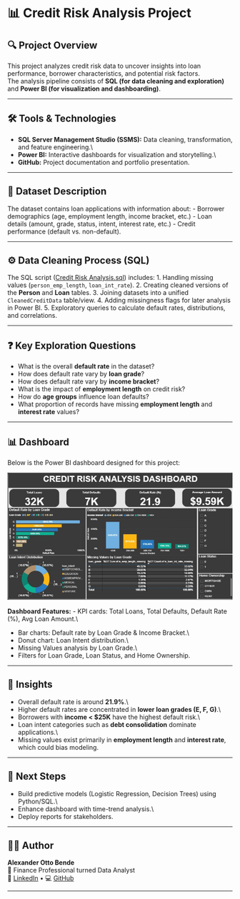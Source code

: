 # 📊 Credit Risk Analysis Project

## 🔍 Project Overview

This project analyzes credit risk data to uncover insights into loan
performance, borrower characteristics, and potential risk factors.\
The analysis pipeline consists of **SQL (for data cleaning and
exploration)** and **Power BI (for visualization and dashboarding)**.

------------------------------------------------------------------------

## 🛠️ Tools & Technologies

-   **SQL Server Management Studio (SSMS):** Data cleaning,
    transformation, and feature engineering.\
-   **Power BI:** Interactive dashboards for visualization and
    storytelling.\
-   **GitHub:** Project documentation and portfolio presentation.

------------------------------------------------------------------------

## 📂 Dataset Description

The dataset contains loan applications with information about: -
Borrower demographics (age, employment length, income bracket, etc.) -
Loan details (amount, grade, status, intent, interest rate, etc.) -
Credit performance (default vs. non-default).

------------------------------------------------------------------------

## ⚙️ Data Cleaning Process (SQL)

The SQL script ([Credit Risk
Analysis.sql](./Credit%20Risk%20Analysis.sql.sql)) includes: 1. Handling
missing values (`person_emp_length`, `loan_int_rate`). 2. Creating
cleaned versions of the **Person** and **Loan** tables. 3. Joining
datasets into a unified `CleanedCreditData` table/view. 4. Adding
missingness flags for later analysis in Power BI. 5. Exploratory queries
to calculate default rates, distributions, and correlations.

------------------------------------------------------------------------

## ❓ Key Exploration Questions

-   What is the overall **default rate** in the dataset?
-   How does default rate vary by **loan grade**?
-   How does default rate vary by **income bracket**?
-   What is the impact of **employment length** on credit risk?
-   How do **age groups** influence loan defaults?
-   What proportion of records have missing **employment length** and
    **interest rate** values?

------------------------------------------------------------------------

## 📊 Dashboard

Below is the Power BI dashboard designed for this project:

![image alt](https://github.com/Ottobende/Credit-Risk-Analysis-/blob/main/Credit%20Risk%20Analysis%20Visualization%20Screenshot%20.JPG)

**Dashboard Features:** - KPI cards: Total Loans, Total Defaults,
Default Rate (%), Avg Loan Amount.\
- Bar charts: Default rate by Loan Grade & Income Bracket.\
- Donut chart: Loan Intent distribution.\
- Missing Values analysis by Loan Grade.\
- Filters for Loan Grade, Loan Status, and Home Ownership.

------------------------------------------------------------------------

## 🚀 Insights

-   Overall default rate is around **21.9%**.\
-   Higher default rates are concentrated in **lower loan grades (E, F,
    G)**.\
-   Borrowers with **income \< \$25K** have the highest default risk.\
-   Loan intent categories such as **debt consolidation** dominate
    applications.\
-   Missing values exist primarily in **employment length** and
    **interest rate**, which could bias modeling.

------------------------------------------------------------------------

## 📌 Next Steps

-   Build predictive models (Logistic Regression, Decision Trees) using
    Python/SQL.\
-   Enhance dashboard with time-trend analysis.\
-   Deploy reports for stakeholders.

------------------------------------------------------------------------

## 🧑‍💻 Author

**Alexander Otto Bende**\
📍 Finance Professional turned Data Analyst\
🔗 [LinkedIn](https://www.linkedin.com/in/alexander-otto-bende/) • 💻
[GitHub](https://github.com/Ottobende)

------------------------------------------------------------------------
